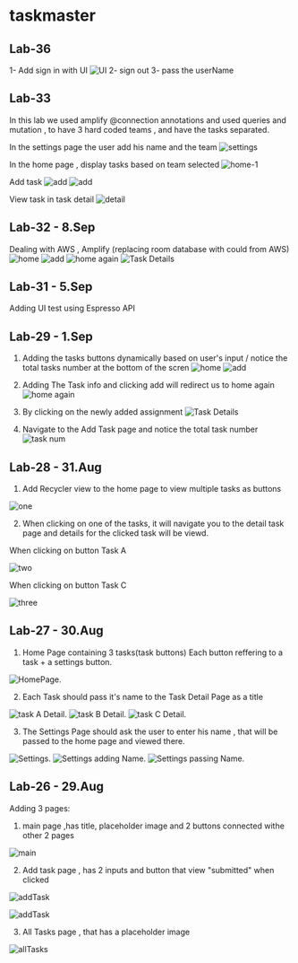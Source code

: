 # taskmaster

## Lab-36

1- Add sign in with UI 
![UI](./screenshots/36.1.png)
2- sign out
3- pass the userName

## Lab-33
In this lab we used amplify @connection annotations and used queries and mutation , to have 3 hard coded teams , and have the tasks separated.


In the settings page the user add his name and the team
![settings](./screenshots/33-2.png)

In the home page , display tasks based on team selected
![home-1](./screenshots/33-1.png)

Add task
![add](./screenshots/33-3.png)
![add](./screenshots/33-4.png)

View task in task detail
![detail](./screenshots/33-5.png)


## Lab-32 - 8.Sep

Dealing with AWS , Amplify (replacing room database with could from AWS)
![home](./screenshots/32-1.png)
![add](./screenshots/32-2.png)
![home again](./screenshots/32-3.png)
![Task Details](./screenshots/32-4.png)

## Lab-31 - 5.Sep

Adding UI test using Espresso API 

## Lab-29 - 1.Sep

1. Adding the tasks buttons dynamically based on user's input / notice the total tasks number at the bottom of the scren
![home](./screenshots/29-1.png)
![add](./screenshots/29-2.png)

2. Adding The Task info and clicking add will redirect us to home again 
![home again](./screenshots/29-3.png)

3. By clicking on the newly added assignment
![Task Details](./screenshots/29-5.png)

4. Navigate to the Add Task page and notice the total task number
![task num](./screenshots/29-4.png)

## Lab-28 - 31.Aug

1. Add Recycler view to the home page to view multiple tasks as buttons

![one](./screenshots/28-1.png)

2. When clicking on one of the tasks, it will navigate you to the detail task page and details for the clicked task will be viewd.

When clicking on button Task A

![two](./screenshots/28-2.png)

When clicking on button Task C

![three](./screenshots/28-3.png)

## Lab-27 - 30.Aug

1. Home Page containing 3 tasks(task buttons) Each button reffering to a task + a settings button.

![HomePage](./screenshots/27-1.png).

2. Each Task should pass it's name to the Task Detail Page as a title

![task A Detail](./screenshots/27-2.png).
![task B Detail](./screenshots/27-3.png).
![task C Detail](./screenshots/27-4.png).

3. The Settings Page should ask the user to enter his name , that will be passed to the home page and viewed there.

![Settings](./screenshots/27-5.png).
![Settings adding Name](./screenshots/27-6.png).
![Settings passing Name](./screenshots/27-7.png).


## Lab-26 - 29.Aug

Adding 3 pages:
1. main page ,has title, placeholder image and 2 buttons connected withe other 2 pages

![main](./screenshots/26-1.png)

2. Add task page , has 2 inputs and button that view "submitted" when clicked

![addTask](./screenshots/26-2.png)

![addTask](./screenshots/26-3.png)

3. All Tasks page , that has a placeholder image

![allTasks](./screenshots/26-4.png)


